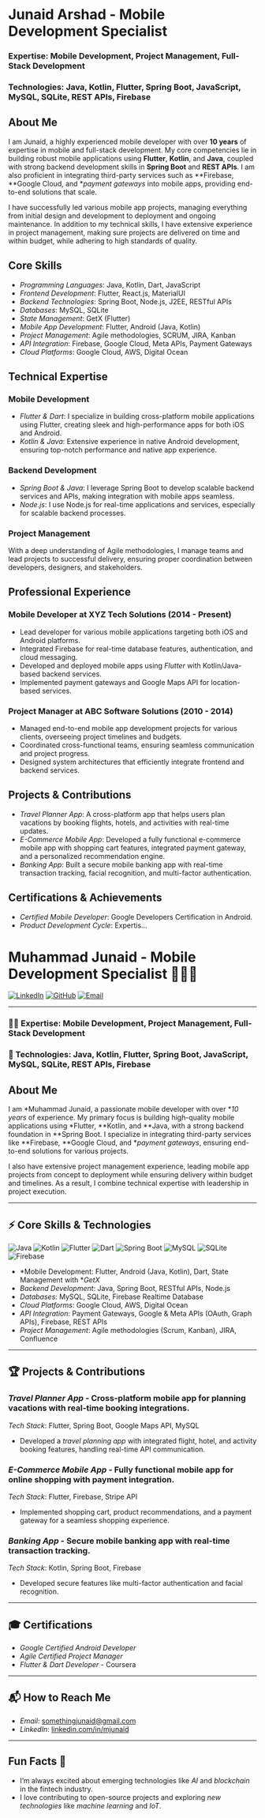 # Junaid Arshad - Mobile Development Specialist

### Expertise: Mobile Development, Project Management, Full-Stack Development  
### Technologies: Java, Kotlin, Flutter, Spring Boot, JavaScript, MySQL, SQLite, REST APIs, Firebase

## About Me
I am Junaid, a highly experienced mobile developer with over **10 years** of expertise in mobile and full-stack development. My core competencies lie in building robust mobile applications using **Flutter**, **Kotlin**, and **Java**, coupled with strong backend development skills in **Spring Boot** and **REST APIs**. I am also proficient in integrating third-party services such as **Firebase, **Google Cloud, and **payment gateways* into mobile apps, providing end-to-end solutions that scale.

I have successfully led various mobile app projects, managing everything from initial design and development to deployment and ongoing maintenance. In addition to my technical skills, I have extensive experience in project management, making sure projects are delivered on time and within budget, while adhering to high standards of quality.

## Core Skills
- *Programming Languages*: Java, Kotlin, Dart, JavaScript
- *Frontend Development*: Flutter, React.js, MaterialUI
- *Backend Technologies*: Spring Boot, Node.js, J2EE, RESTful APIs
- *Databases*: MySQL, SQLite
- *State Management*: GetX (Flutter)
- *Mobile App Development*: Flutter, Android (Java, Kotlin)
- *Project Management*: Agile methodologies, SCRUM, JIRA, Kanban
- *API Integration*: Firebase, Google Cloud, Meta APIs, Payment Gateways
- *Cloud Platforms*: Google Cloud, AWS, Digital Ocean

## Technical Expertise

### Mobile Development
- *Flutter & Dart*: I specialize in building cross-platform mobile applications using Flutter, creating sleek and high-performance apps for both iOS and Android.
- *Kotlin & Java*: Extensive experience in native Android development, ensuring top-notch performance and native app experience.

### Backend Development
- *Spring Boot & Java*: I leverage Spring Boot to develop scalable backend services and APIs, making integration with mobile apps seamless.
- *Node.js*: I use Node.js for real-time applications and services, especially for scalable backend processes.

### Project Management
With a deep understanding of Agile methodologies, I manage teams and lead projects to successful delivery, ensuring proper coordination between developers, designers, and stakeholders.

## Professional Experience

### Mobile Developer at XYZ Tech Solutions (2014 - Present)
- Lead developer for various mobile applications targeting both iOS and Android platforms.
- Integrated Firebase for real-time database features, authentication, and cloud messaging.
- Developed and deployed mobile apps using *Flutter* with Kotlin/Java-based backend services.
- Implemented payment gateways and Google Maps API for location-based services.

### Project Manager at ABC Software Solutions (2010 - 2014)
- Managed end-to-end mobile app development projects for various clients, overseeing project timelines and budgets.
- Coordinated cross-functional teams, ensuring seamless communication and project progress.
- Designed system architectures that efficiently integrate frontend and backend services.

## Projects & Contributions
- *Travel Planner App*: A cross-platform app that helps users plan vacations by booking flights, hotels, and activities with real-time updates.
- *E-Commerce Mobile App*: Developed a fully functional e-commerce mobile app with shopping cart features, integrated payment gateway, and a personalized recommendation engine.
- *Banking App*: Built a secure mobile banking app with real-time transaction tracking, facial recognition, and multi-factor authentication.

## Certifications & Achievements
- *Certified Mobile Developer*: Google Developers Certification in Android.
- *Product Development Cycle*: Expertis…
 # Muhammad Junaid - Mobile Development Specialist 👨‍💻📱

[![LinkedIn](https://img.shields.io/badge/-LinkedIn-blue?style=flat-square&logo=Linkedin&logoColor=white&link=https://linkedin.com/in/mjunaid)](https://linkedin.com/in/mjunaid)
[![GitHub](https://img.shields.io/badge/-GitHub-black?style=flat-square&logo=github&logoColor=white&link=https://github.com/mjunaiddev)](https://github.com/mjunaiddev)
[![Email](https://img.shields.io/badge/Email-D14836?style=flat-square&logo=gmail&logoColor=white)](mailto:junaid@example.com)

---

### 👨‍💻 Expertise: Mobile Development, Project Management, Full-Stack Development  
### 🔧 Technologies: Java, Kotlin, Flutter, Spring Boot, JavaScript, MySQL, SQLite, REST APIs, Firebase

## About Me
I am *Muhammad Junaid, a passionate mobile developer with over **10 years* of experience. My primary focus is building high-quality mobile applications using *Flutter, **Kotlin, and **Java, with a strong backend foundation in **Spring Boot. I specialize in integrating third-party services like **Firebase, **Google Cloud, and **payment gateways*, ensuring end-to-end solutions for various projects.

I also have extensive project management experience, leading mobile app projects from concept to deployment while ensuring delivery within budget and timelines. As a result, I combine technical expertise with leadership in project execution.

---

## ⚡ Core Skills & Technologies
![Java](https://img.shields.io/badge/Java-ED8B00?style=flat-square&logo=java&logoColor=white)
![Kotlin](https://img.shields.io/badge/Kotlin-0095D5?style=flat-square&logo=kotlin&logoColor=white)
![Flutter](https://img.shields.io/badge/Flutter-02569B?style=flat-square&logo=flutter&logoColor=white)
![Dart](https://img.shields.io/badge/Dart-0175C2?style=flat-square&logo=dart&logoColor=white)
![Spring Boot](https://img.shields.io/badge/Spring_Boot-6DB33F?style=flat-square&logo=spring-boot&logoColor=white)
![MySQL](https://img.shields.io/badge/MySQL-4479A1?style=flat-square&logo=mysql&logoColor=white)
![SQLite](https://img.shields.io/badge/SQLite-003B57?style=flat-square&logo=sqlite&logoColor=white)
![Firebase](https://img.shields.io/badge/Firebase-FFCA28?style=flat-square&logo=firebase&logoColor=black)

- *Mobile Development: Flutter, Android (Java, Kotlin), Dart, State Management with **GetX*
- *Backend Development*: Java, Spring Boot, RESTful APIs, Node.js
- *Databases*: MySQL, SQLite, Firebase Realtime Database
- *Cloud Platforms*: Google Cloud, AWS, Digital Ocean
- *API Integration*: Payment Gateways, Google & Meta APIs (OAuth, Graph APIs), Firebase, REST APIs
- *Project Management*: Agile methodologies (Scrum, Kanban), JIRA, Confluence




---

## 🏆 Projects & Contributions

### *Travel Planner App* - Cross-platform mobile app for planning vacations with real-time booking integrations.
*Tech Stack*: Flutter, Spring Boot, Google Maps API, MySQL  
- Developed a *travel planning app* with integrated flight, hotel, and activity booking features, handling real-time API communication.

### *E-Commerce Mobile App* - Fully functional mobile app for online shopping with payment integration.
*Tech Stack*: Flutter, Firebase, Stripe API  
- Implemented shopping cart, product recommendations, and a payment gateway for a seamless shopping experience.

### *Banking App* - Secure mobile banking app with real-time transaction tracking.
*Tech Stack*: Kotlin, Spring Boot, Firebase  
- Developed secure features like multi-factor authentication and facial recognition.

---

## 🎓 Certifications
- *Google Certified Android Developer*
- *Agile Certified Project Manager*
- *Flutter & Dart Developer* - Coursera

---

## 📬 How to Reach Me
- *Email*: [somethingjunaid@gmail.com](mailto:somethingjunaid@gmail.com)
- *LinkedIn*: [linkedin.com/in/mjunaid](https://linkedin.com/in/mjunaid)

---

## Fun Facts 🌟
- I’m always excited about emerging technologies like *AI* and *blockchain* in the fintech industry.
- I love contributing to open-source projects and exploring *new technologies* like *machine learning* and *IoT*.
